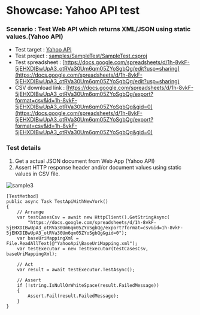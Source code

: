 # Showcase: Yahoo API test

### Scenario : Test Web API which returns XML/JSON using static values.(Yahoo API)

* Test target : [Yahoo API](http://query.yahooapis.com/v1/public/yql?q=select%20*%20from%20weather.forecast%20where%20woeid=%222459115%22and%20u=%22f%22&format=xml)
* Test project : [samples/SampleTest/SampleTest.csproj](../samples/SampleTest/SampleTest.csproj)
* Test spreadsheet : [https://docs.google.com/spreadsheets/d/1h-8vkF-5jEHXDIBwUpA3_otRVa30Um6qm05ZYoSgbQg/edit?usp=sharing](https://docs.google.com/spreadsheets/d/1h-8vkF-5jEHXDIBwUpA3_otRVa30Um6qm05ZYoSgbQg/edit?usp=sharing)
* CSV download link : [https://docs.google.com/spreadsheets/d/1h-8vkF-5jEHXDIBwUpA3_otRVa30Um6qm05ZYoSgbQg/export?format=csv&id=1h-8vkF-5jEHXDIBwUpA3_otRVa30Um6qm05ZYoSgbQg&gid=0](https://docs.google.com/spreadsheets/d/1h-8vkF-5jEHXDIBwUpA3_otRVa30Um6qm05ZYoSgbQg/export?format=csv&id=1h-8vkF-5jEHXDIBwUpA3_otRVa30Um6qm05ZYoSgbQg&gid=0) 

### Test details
1. Get a actual JSON document from Web App (Yahoo API) 
1. Assert HTTP response header and/or document values using static values in CSV file.

![sample3](imgs/sample3.png)

```
[TestMethod]
public async Task TestApiWithNewYork()
{
    // Arrange
    var testCasesCsv = await new HttpClient().GetStringAsync(
        "https://docs.google.com/spreadsheets/d/1h-8vkF-5jEHXDIBwUpA3_otRVa30Um6qm05ZYoSgbQg/export?format=csv&id=1h-8vkF-5jEHXDIBwUpA3_otRVa30Um6qm05ZYoSgbQg&gid=0");
    var baseUriMappingXml = File.ReadAllText(@"YahooApi\BaseUriMapping.xml");
    var testExecutor = new TestExecutor(testCasesCsv, baseUriMappingXml);

    // Act
    var result = await testExecutor.TestAsync();

    // Assert
    if (!string.IsNullOrWhiteSpace(result.FailedMessage))
    {
        Assert.Fail(result.FailedMessage);
    }
}
```